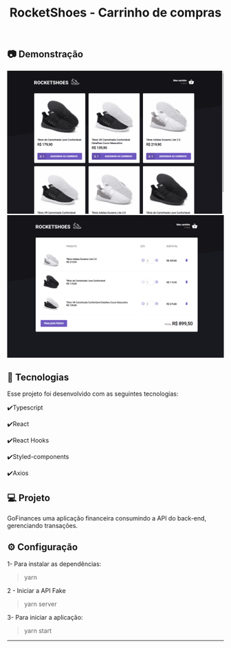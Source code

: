 <h1 align="center">
   RocketShoes - Carrinho de compras
</h1>

<br>

## :camera: Demonstração

![gif](github/demo_1.gif)
![gif](github/demo2.gif)


## :rocket: Tecnologias

Esse projeto foi desenvolvido com as seguintes tecnologias:

✔️Typescript

✔️React

✔️React Hooks

✔️Styled-components

✔️Axios


## 💻 Projeto

GoFinances uma aplicação financeira consumindo a API do back-end, gerenciando transações.

## ⚙ Configuração

1- Para instalar as dependências:
> yarn

2 - Iniciar a API Fake
> yarn server

3- Para iniciar a aplicação:
> yarn start



---


